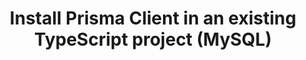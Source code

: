 ---
title: 'Install Prisma Client in an existing TypeScript project (MySQL)'
sidebar_label: 'Install Prisma Client'
metaTitle: 'Install Prisma Client in your existing project using TypeScript and MySQL'
metaDescription: 'Install and generate Prisma Client in your existing TypeScript and MySQL project'
langSwitcher: ['typescript', 'node']
dbSwitcher: ['postgresql', 'mysql', 'sqlserver', 'planetscale', 'cockroachdb']
hide_table_of_contents: true
sidebar_class_name: hidden-sidebar
pagination_prev: getting-started/setup-prisma/add-to-existing-project/relational-databases/baseline-your-database-typescript-mysql
pagination_next: getting-started/setup-prisma/add-to-existing-project/relational-databases/querying-the-database-typescript-mysql
slugSwitch: /getting-started/setup-prisma/add-to-existing-project/relational-databases/install-prisma-client-
---